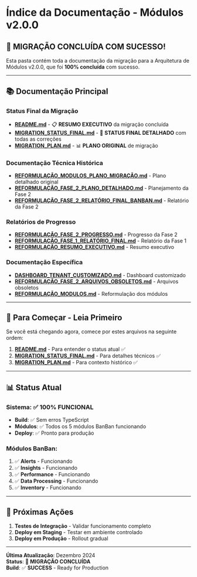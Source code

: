 # Índice da Documentação - Módulos v2.0.0

## 🎉 **MIGRAÇÃO CONCLUÍDA COM SUCESSO!**

Esta pasta contém toda a documentação da migração para a Arquitetura de Módulos v2.0.0, que foi **100% concluída** com sucesso.

---

## 📚 Documentação Principal

### **Status Final da Migração**
- **[README.md](./README.md)** - 📋 **RESUMO EXECUTIVO** da migração concluída
- **[MIGRATION_STATUS_FINAL.md](./MIGRATION_STATUS_FINAL.md)** - 🎯 **STATUS FINAL DETALHADO** com todas as correções
- **[MIGRATION_PLAN.md](./MIGRATION_PLAN.md)** - 📊 **PLANO ORIGINAL** de migração

### **Documentação Técnica Histórica**
- **[REFORMULAÇÃO_MODULOS_PLANO_MIGRAÇÃO.md](./REFORMULAÇÃO_MODULOS_PLANO_MIGRAÇÃO.md)** - Plano detalhado original
- **[REFORMULAÇÃO_FASE_2_PLANO_DETALHADO.md](./REFORMULAÇÃO_FASE_2_PLANO_DETALHADO.md)** - Planejamento da Fase 2
- **[REFORMULAÇÃO_FASE_2_RELATÓRIO_FINAL_BANBAN.md](./REFORMULAÇÃO_FASE_2_RELATÓRIO_FINAL_BANBAN.md)** - Relatório da Fase 2

### **Relatórios de Progresso**
- **[REFORMULAÇÃO_FASE_2_PROGRESSO.md](./REFORMULAÇÃO_FASE_2_PROGRESSO.md)** - Progresso da Fase 2
- **[REFORMULAÇÃO_FASE_1_RELATÓRIO_FINAL.md](./REFORMULAÇÃO_FASE_1_RELATÓRIO_FINAL.md)** - Relatório da Fase 1
- **[REFORMULAÇÃO_RESUMO_EXECUTIVO.md](./REFORMULAÇÃO_RESUMO_EXECUTIVO.md)** - Resumo executivo

### **Documentação Específica**
- **[DASHBOARD_TENANT_CUSTOMIZADO.md](./DASHBOARD_TENANT_CUSTOMIZADO.md)** - Dashboard customizado
- **[REFORMULAÇÃO_FASE_2_ARQUIVOS_OBSOLETOS.md](./REFORMULAÇÃO_FASE_2_ARQUIVOS_OBSOLETOS.md)** - Arquivos obsoletos
- **[REFORMULAÇÃO_MODULOS.md](./REFORMULAÇÃO_MODULOS.md)** - Reformulação dos módulos

---

## 🚀 **Para Começar - Leia Primeiro**

Se você está chegando agora, comece por estes arquivos na seguinte ordem:

1. **[README.md](./README.md)** - Para entender o status atual ✅
2. **[MIGRATION_STATUS_FINAL.md](./MIGRATION_STATUS_FINAL.md)** - Para detalhes técnicos ✅
3. **[MIGRATION_PLAN.md](./MIGRATION_PLAN.md)** - Para contexto histórico ✅

---

## 📊 **Status Atual**

### **Sistema**: ✅ **100% FUNCIONAL**
- **Build**: ✅ Sem erros TypeScript
- **Módulos**: ✅ Todos os 5 módulos BanBan funcionando
- **Deploy**: ✅ Pronto para produção

### **Módulos BanBan**:
1. ✅ **Alerts** - Funcionando
2. ✅ **Insights** - Funcionando
3. ✅ **Performance** - Funcionando
4. ✅ **Data Processing** - Funcionando
5. ✅ **Inventory** - Funcionando

---

## 🎯 **Próximas Ações**

1. **Testes de Integração** - Validar funcionamento completo
2. **Deploy em Staging** - Testar em ambiente controlado
3. **Deploy em Produção** - Rollout gradual

---

**Última Atualização**: Dezembro 2024  
**Status**: 🎉 **MIGRAÇÃO CONCLUÍDA**  
**Build**: ✅ **SUCCESS** - Ready for Production 